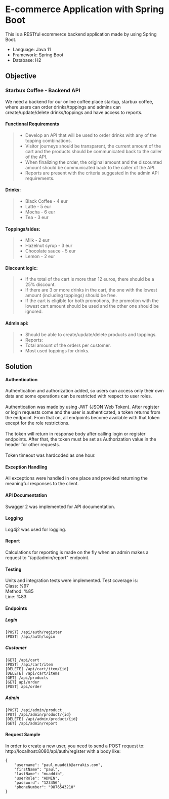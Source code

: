 # E-commerce Application with Spring Boot
This is a RESTful ecommerce backend application made by using Spring Boot.

* Language: Java 11
* Framework: Spring Boot
* Database: H2

## Objective
### Starbux Coffee - Backend API
We need a backend for our online coffee place startup, starbux coffee, where users can order
drinks/toppings and admins can create/update/delete drinks/toppings and have access to
reports.

#### Functional Requirements
> * Develop an API that will be used to order drinks with any of the topping combinations.
> * Visitor journeys should be transparent, the current amount of the cart and the products
should be communicated back to the caller of the API.
> * When finalizing the order, the original amount and the discounted amount should be
communicated back to the caller of the API.
> * Reports are present with the criteria suggested in the admin API requirements.
#### Drinks:
> * Black Coffee - 4 eur
> * Latte - 5 eur
> * Mocha - 6 eur
> * Tea - 3 eur
#### Toppings/sides:
> * Milk - 2 eur
> * Hazelnut syrup - 3 eur
> * Chocolate sauce - 5 eur
> * Lemon - 2 eur
#### Discount logic:
> * If the total of the cart is more than 12 euros, there should be a 25% discount.
> * If there are 3 or more drinks in the cart, the one with the lowest amount (including
toppings) should be free.
> * If the cart is eligible for both promotions, the promotion with the lowest cart amount
should be used and the other one should be ignored.
#### Admin api:
> * Should be able to create/update/delete products and toppings.
> * Reports:
> * Total amount of the orders per customer.
> * Most used toppings for drinks.

## Solution
#### Authentication
Authentication and authorization added, so users can access only their own data and some operations can be restricted with respect to user roles.\
\
Authentication was made by using JWT (JSON Web Token). After register or login requests come and the user is authenticated, a token returns from the endpoint. From that on, all endpoints become available with that token except for the role restrictions.\
\
The token will return in response body after calling login or register endpoints. After that, the token must be set as Authorization value in the header for other requests.\
\
Token timeout was hardcoded as one hour.

#### Exception Handling
All exceptions were handled in one place and provided returning the meaningful responses to the client.

#### API Documentation
Swagger 2 was implemented for API documentation.

#### Logging
Log4j2 was used for logging.

#### Report
Calculations for reporting is made on the fly when an admin makes a request to "/api/admin/report" endpoint.

#### Testing
Units and integration tests were implemented. Test coverage is:\
Class: %97\
Method: %85\
Line: %83

#### Endpoints
##### Login
```
[POST] /api/auth/register
[POST] /api/auth/login
```
##### Customer
```
[GET] /api/cart
[POST] /api/cart/item
[DELETE] /api/cart/item/{id}
[DELETE] /api/cart/items
[GET] /api/products
[GET] api/order
[POST] api/order
```
##### Admin
```
[POST] /api/admin/product
[PUT] /api/admin/product/{id}
[DELETE] /api/admin/product/{id}
[GET] /api/admin/report
```
#### Request Sample
In order to create a new user, you need to send a POST request to:
http://localhost:8080/api/auth/register with a body like:
```
{
    "username": "paul.muaddib@arrakis.com",
    "firstName": "paul",
    "lastName": "muaddib",
    "userRole": "ADMIN",
    "password": "123456",
    "phoneNumber": "9876543210"
}
```

